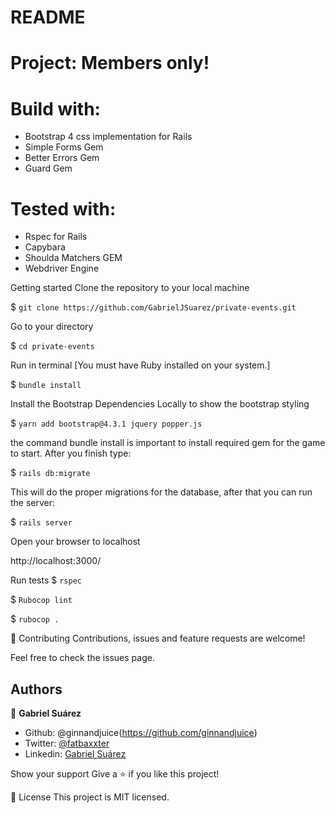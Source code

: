 # README
# Project: Members only!

# Build with:

- Bootstrap 4 css implementation for Rails
- Simple Forms Gem
- Better Errors Gem
- Guard Gem

# Tested with:

- Rspec for Rails
- Capybara
- Shoulda Matchers GEM
- Webdriver Engine

Getting started
Clone the repository to your local machine

$ `git clone https://github.com/GabrielJSuarez/private-events.git`

Go to your directory

$ `cd private-events`

Run in terminal [You must have Ruby installed on your system.]

$ `bundle install`

Install the Bootstrap Dependencies Locally to show the bootstrap styling

$ `yarn add bootstrap@4.3.1 jquery popper.js`

the command bundle install is important to install required gem for the game to start. After you finish type:

$ `rails db:migrate`

This will do the proper migrations for the database, after that you can run the server:

$ `rails server`

Open your browser to localhost

http://localhost:3000/

Run tests
$ `rspec`

$ `Rubocop lint`

$ `rubocop .`

🤝 Contributing
Contributions, issues and feature requests are welcome!

Feel free to check the issues page.

## Authors

👤 **Gabriel Suárez**

- Github: @ginnandjuice(https://github.com/ginnandjuice)
- Twitter: [@fatbaxxter](https://twitter.com/fatbaxxter)
- Linkedin: [Gabriel Suárez](https://www.linkedin.com/in/gabriel-ginn-suarez/)


Show your support
Give a ⭐️ if you like this project!

📝 License
This project is MIT licensed.

